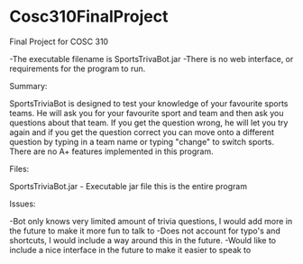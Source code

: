 Cosc310FinalProject
===================

Final Project for COSC 310

-The executable filename is SportsTrivaBot.jar
-There is no web interface, or requirements for the program to run.

Summary:

SportsTriviaBot is designed to test your knowledge of your favourite sports teams. 
He will ask you for your favourite sport and team and then ask you questions about that team.
If you get the question wrong, he will let you try again and if you get the question correct
you can move onto a different question by typing in a team name or typing "change" to switch sports.
There are no A+ features implemented in this program.

Files:

SportsTriviaBot.jar - Executable jar file this is the entire program

Issues:

-Bot only knows very limited amount of trivia questions, I would add more in the future to make it more fun to talk to
-Does not account for typo's and shortcuts, I would include a way around this in the future.
-Would like to include a nice interface in the future to make it easier to speak to